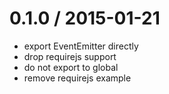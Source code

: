 
0.1.0 / 2015-01-21
==================

 * export EventEmitter directly
 * drop requirejs support
 * do not export to global
 * remove requirejs example
